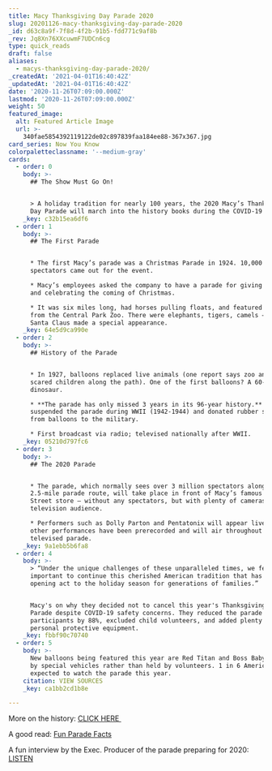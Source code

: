 ```yaml
---
title: Macy Thanksgiving Day Parade 2020
slug: 20201126-macy-thanksgiving-day-parade-2020
_id: d63c8a9f-7f8d-4f2b-91b5-fdd771c9af8b
_rev: Jq8Xn76XXcuwmF7UDCn6cg
type: quick_reads
draft: false
aliases:
  - macys-thanksgiving-day-parade-2020/
_createdAt: '2021-04-01T16:40:42Z'
_updatedAt: '2021-04-01T16:40:42Z'
date: '2020-11-26T07:09:00.000Z'
lastmod: '2020-11-26T07:09:00.000Z'
weight: 50
featured_image:
  alt: Featured Article Image
  url: >-
    340fae5854392119122de02c897839faa184ee88-367x367.jpg
card_series: Now You Know
colorpaletteclassname: '--medium-gray'
cards:
  - order: 0
    body: >-
      ## The Show Must Go On!


      > A holiday tradition for nearly 100 years, the 2020 Macy’s Thanksgiving
      Day Parade will march into the history books during the COVID-19 pandemic.
    _key: c32b15ea6df6
  - order: 1
    body: >-
      ## The First Parade


      * The first Macy’s parade was a Christmas Parade in 1924. 10,000
      spectators came out for the event.

      * Macy’s employees asked the company to have a parade for giving thanks
      and celebrating the coming of Christmas.

      * It was six miles long, had horses pulling floats, and featured animals
      from the Central Park Zoo. There were elephants, tigers, camels — and
      Santa Claus made a special appearance.
    _key: 64e5d9ca990e
  - order: 2
    body: >-
      ## History of the Parade


      * In 1927, balloons replaced live animals (one report says zoo animals
      scared children along the path). One of the first balloons? A 60-foot
      dinosaur.

      * **The parade has only missed 3 years in its 96-year history.** Macy’s
      suspended the parade during WWII (1942-1944) and donated rubber supplies
      from balloons to the military.

      * First broadcast via radio; televised nationally after WWII.
    _key: 05210d797fc6
  - order: 3
    body: >-
      ## The 2020 Parade


      * The parade, which normally sees over 3 million spectators along its
      2.5-mile parade route, will take place in front of Macy’s famous 34th
      Street store — without any spectators, but with plenty of cameras for the
      television audience.

      * Performers such as Dolly Parton and Pentatonix will appear live, while
      other performances have been prerecorded and will air throughout the
      televised parade.
    _key: 9a1ebb5b6fa8
  - order: 4
    body: >-
      > “Under the unique challenges of these unparalleled times, we felt it was
      important to continue this cherished American tradition that has been the
      opening act to the holiday season for generations of families.”


      Macy's on why they decided not to cancel this year's Thanksgiving Day
      Parade despite COVID-19 safety concerns. They reduced the parade's
      participants by 88%, excluded child volunteers, and added plenty of
      personal protective equipment.
    _key: fbbf90c70740
  - order: 5
    body: >-
      New balloons being featured this year are Red Titan and Boss Baby, pulled
      by special vehicles rather than held by volunteers. 1 in 6 Americans are
      expected to watch the parade this year.
    citation: VIEW SOURCES
    _key: ca1bb2cd1b8e

---
```

More on the history: [CLICK HERE ](https://www.macysinc.com/about/history)

A good read: [Fun Parade Facts](https://www.rd.com/list/macys-thanksgiving-parade-facts/)

A fun interview by the Exec. Producer of the parade preparing for 2020: [LISTEN](https://www.radio.com/media/audio-channel/full-interview-with-susan-tercero-exec-producer-of-macys-thanksgiving-day-parade)